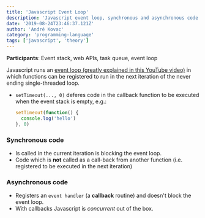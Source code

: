 ```yaml
---
title: 'Javascript Event Loop'
description: 'Javascript event loop, synchronous and asynchronous code explained'
date: '2019-08-24T23:46:37.121Z'
author: 'André Kovac'
category: 'programming-language'
tags: ['javascript', 'theory']
---
```


**Participants**: Event stack, web APIs, task queue, event loop

Javascript runs an [event loop (greatly explained in this YouTube video)](http://2014.jsconf.eu/speakers/philip-roberts-what-the-heck-is-the-event-loop-anyway.html) in which functions can be registered to run in the next iteration of the never ending single-threaded loop.

- `setTimeout(..., 0)` deferes code in the callback function to be executed when the event stack is empty, e.g.:

  ```js
  setTimeout(function() {
    console.log('hello')
  }, 0)
  ```

### Synchronous code

- Is called in the current iteration is blocking the event loop.
- Code which is **not** called as a call-back from another function (i.e. registered to be executed in the next iteration)

### Asynchronous code

- Registers an `event handler` (a **callback** routine) and doesn't block the event loop.
- With callbacks Javascript is *concurrent* out of the box.
